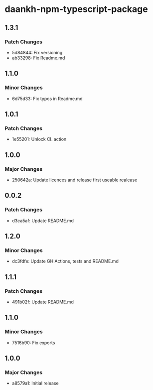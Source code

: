 # daankh-npm-typescript-package

## 1.3.1

### Patch Changes

- 5d84844: Fix versioning
- ab33298: Fix Readme.md

## 1.1.0

### Minor Changes

- 6d75d33: Fix typos in Readme.md

## 1.0.1

### Patch Changes

- 1e55201: Unlock CI. action

## 1.0.0

### Major Changes

- 250642a: Update licences and release first useable realease

## 0.0.2

### Patch Changes

- d3ca5af: Update README.md

## 1.2.0

### Minor Changes

- dc3fdfe: Update GH Actions, tests and README.md

## 1.1.1

### Patch Changes

- 491b02f: Update README.md

## 1.1.0

### Minor Changes

- 7516b90: Fix exports

## 1.0.0

### Major Changes

- a8579a1: Initial release
